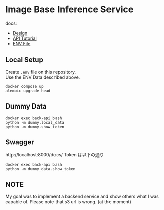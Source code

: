 # Image Base Inference Service

docs:
- [Design](./docs/DESIGN.md)
- [API Tutorial](./docs/API.md)
- [ENV File](./docs/ENV.md)

## Local Setup
Create `.env` file on this repository.  
Use the ENV Data described above.

```
docker compose up
alembic upgrade head
```

## Dummy Data
```
docker exec back-api bash
python -m dummy.local_data
python -m dummy.show_token
```

## Swagger
http://localhost:8000/docs/
Token は以下の通り
```
docker exec back-api bash
python -m dummy_data.show_token
```

## NOTE
My goal was to implement a backend service and show others what I was capable of.
Please note that s3 url is wrong. (at the moment)